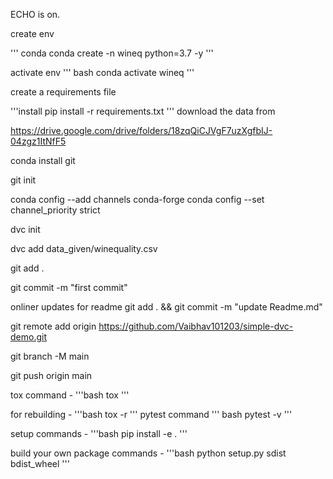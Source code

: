 ECHO is on.

create env 

''' conda 
conda create -n wineq python=3.7 -y
'''

activate env
''' bash 
conda activate wineq
'''

create a requirements file 

'''install
pip install -r requirements.txt 
'''
download the data from 

https://drive.google.com/drive/folders/18zqQiCJVgF7uzXgfbIJ-04zgz1ItNfF5

conda install git

git init 

conda config --add channels conda-forge
conda config --set channel_priority strict

dvc init 

dvc add data_given/winequality.csv

git add .

git commit -m "first commit"

onliner updates for readme 
git add . && git commit -m "update Readme.md"

git remote add origin https://github.com/Vaibhav101203/simple-dvc-demo.git

git branch -M main

git push origin main 

tox command -
'''bash
tox
'''

for rebuilding - 
'''bash
tox -r
'''
pytest command 
''' bash
pytest -v
'''

setup commands -
'''bash
pip install -e .
'''

build your own package commands - 
'''bash
python setup.py sdist bdist_wheel
'''
